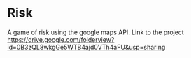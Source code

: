 Risk
====

A game of risk using the google maps API.
Link to the project
https://drive.google.com/folderview?id=0B3zQL8wkgGe5WTB4ajd0VTh4aFU&usp=sharing
